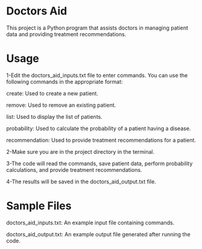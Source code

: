 # Doctors Aid

This project is a Python program that assists doctors in managing patient data and providing treatment recommendations.

# Usage

1-Edit the doctors_aid_inputs.txt file to enter commands. You can use the following commands in the appropriate format:

create: Used to create a new patient.

remove: Used to remove an existing patient.

list: Used to display the list of patients.

probability: Used to calculate the probability of a patient having a disease.

recommendation: Used to provide treatment recommendations for a patient.

2-Make sure you are in the project directory in the terminal.

3-The code will read the commands, save patient data, perform probability calculations, and provide treatment recommendations.

4-The results will be saved in the doctors_aid_output.txt file.

# Sample Files

doctors_aid_inputs.txt: An example input file containing commands.

doctors_aid_output.txt: An example output file generated after running the code.

